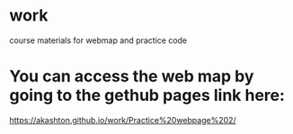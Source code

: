 # work
course materials for webmap and practice code
# You can access the web map by going to the gethub pages link here:
https://akashton.github.io/work/Practice%20webpage%202/
